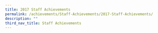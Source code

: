 ```yaml
---
title: 2017 Staff Achievements
permalink: /achievements/Staff-Achievements/2017-Staff-Achievements/
description: ""
third_nav_title: Staff Achievements
---
```

